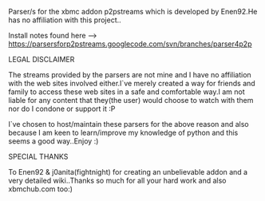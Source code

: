 Parser/s for the xbmc addon p2pstreams which is developed by Enen92.He has no affiliation with this project..

Install notes found here --> https://parsersforp2pstreams.googlecode.com/svn/branches/parser4p2p

LEGAL DISCLAIMER

The streams provided by the parsers are not mine and I have no affiliation with the web sites involved either.I`ve merely created a way for friends and family to access these web sites in a safe and comfortable way.I am not liable for any content that they(the user) would choose to watch with them nor do I condone or support it :P

I`ve chosen to host/maintain these parsers for the above reason and also because I am keen to learn/improve my knowledge of python and this seems a good way..Enjoy :)

SPECIAL THANKS

To Enen92 & j0anita(fightnight) for creating an unbelievable addon and a very detailed wiki..Thanks so much for all your hard work and also xbmchub.com too:)